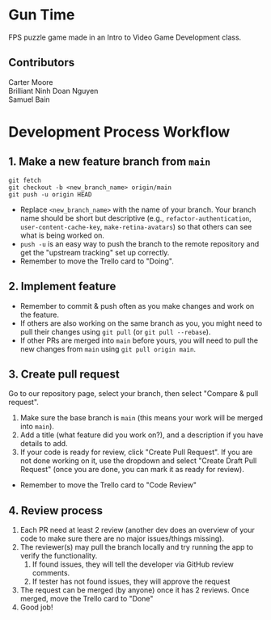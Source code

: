 # Gun Time

FPS puzzle game made in an Intro to Video Game Development class.

## Contributors
Carter Moore\
Brilliant Ninh Doan Nguyen\
Samuel Bain

# Development Process Workflow

## 1. Make a new feature branch from `main`
```
git fetch
git checkout -b <new_branch_name> origin/main
git push -u origin HEAD
```
- Replace `<new_branch_name>` with the name of your branch. Your branch name should be short but descriptive (e.g., `refactor-authentication`, `user-content-cache-key`, `make-retina-avatars`) so that others can see what is being worked on.
- `push -u` is an easy way to push the branch to the remote repository and get the "upstream tracking" set up correctly.
- Remember to move the Trello card to "Doing".

## 2. Implement feature
- Remember to commit & push often as you make changes and work on the feature.
- If others are also working on the same branch as you, you might need to pull their changes using `git pull` (or `git pull --rebase`).
- If other PRs are merged into `main` before yours, you will need to pull the new changes from `main` using `git pull origin main`.

## 3. Create pull request
Go to our repository page, select your branch, then select "Compare & pull request".
1. Make sure the base branch is `main` (this means your work will be merged into `main`).
2. Add a title (what feature did you work on?), and a description if you have details to add.
3. If your code is ready for review, click "Create Pull Request". If you are not done working on it, use the dropdown and select "Create Draft Pull Request" (once you are done, you can mark it as ready for review).
- Remember to move the Trello card to "Code Review"

## 4. Review process
1. Each PR need at least 2 review (another dev does an overview of your code to make sure there are no major issues/things missing).
2. The reviewer(s) may pull the branch locally and try running the app to verify the functionality.
   1. If found issues, they will tell the developer via GitHub review comments.
   2. If tester has not found issues, they will approve the request
3. The request can be merged (by anyone) once it has 2 reviews. Once merged, move the Trello card to "Done"
4. Good job!
